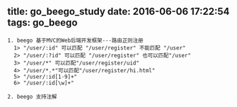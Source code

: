 title: go_beego_study
date: 2016-06-06 17:22:54
tags: go_beego
---
```
1. beego 基于MVC的Web后端开发框架---路由正则注册
  1> "/user/:id" 可以匹配 "/user/register" 不能匹配 "/user"
  2> "/user/:?id" 可以匹配 "/user/register" 也可以匹配"/user"
  3> "/user/*" 可以匹配"/user/register/uid"
  4> "/user/*.*"可以匹配"/user/register/hi.html"
  5> "/user/:id[1-9]+"
  6> "/user/:id[\w]+"
```
```
2. beego 支持注解
```

